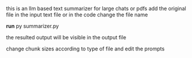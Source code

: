 this is an llm based text summarizer for large chats or pdfs
add the original file in the input text file or in the code change the file name

**run**
py summarizer.py

the resulted output will be visible in the output file

change chunk sizes according to type of file and edit the prompts
